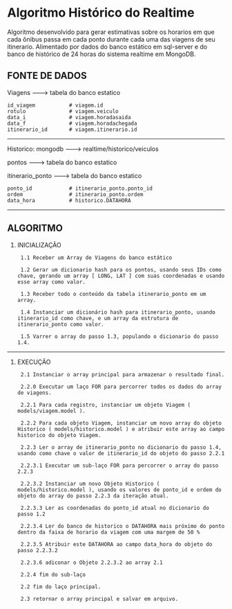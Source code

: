 # Algoritmo Histórico do Realtime
Algoritmo desenvolvido para gerar estimativas sobre os horarios em que cada ônibus passa em cada ponto durante cada uma das viagens de seu itinerario. Alimentado por dados do banco estático em sql-server e do banco de histórico de 24 horas do sistema realtime em MongoDB.

## FONTE DE DADOS

Viagens ---> tabela do banco estatico
```
id_viagem           # viagem.id
rotulo              # viagem.veiculo
data_i              # viagem.horadasaida
data_f              # viagem.horadachegada
itinerario_id       # viagem.itinerario.id
```
---

Historico: mongodb ---> realtime/historico/veiculos

pontos ---> tabela do banco estatico

itinerario_ponto ---> tabela do banco estatico
```
ponto_id            # itinerario_ponto.ponto_id
ordem               # itinerario_ponto.ordem
data_hora           # historico.DATAHORA
```
---

## ALGORITMO

1. INICIALIZAÇÃO

        1.1 Receber um Array de Viagens do banco estático

        1.2 Gerar um dicionario hash para os pontos, usando seus IDs como chave, gerando um array [ LONG, LAT ] com suas coordenadas e usando esse array como valor.

        1.3 Receber todo o conteúdo da tabela itinerario_ponto em um array.

        1.4 Instanciar um dicionário hash para itinerario_ponto, usando itinerario_id como chave, e um array da estrutura de itinerario_ponto como valor.

        1.5 Varrer o array do passo 1.3, populando o dicionario do passo 1.4.

---
1. EXECUÇÃO 

        2.1 Instanciar o array principal para armazenar o resultado final.

        2.2.0 Executar um laço FOR para percorrer todos os dados do array de viagens.

        2.2.1 Para cada registro, instanciar um objeto Viagem ( models/viagem.model ).

        2.2.2 Para cada objeto Viagem, instanciar um novo array do objeto Historico ( models/historico.model ) e atribuir este array ao campo historico do objeto Viagem.

        2.2.3 Ler o array de itinerario_ponto no dicionario do passo 1.4, usando como chave o valor de itinerario_id do objeto do passo 2.2.1

        2.2.3.1 Executar um sub-laço FOR para percorrer o array do passo 2.2.3

        2.2.3.2 Instanciar um novo Objeto Historico ( models/historico.model ), usando os valores de ponto_id e ordem do objeto do array do passo 2.2.3 da iteração atual.

        2.2.3.3 Ler as coordenadas do ponto_id atual no dicionario do passo 1.2

        2.2.3.4 Ler do banco de historico o DATAHORA mais próximo do ponto dentro da faixa de horario da viagem com uma margem de 50 %

        2.2.3.5 Atribuir este DATAHORA ao campo data_hora do objeto do passo 2.2.3.2

        2.2.3.6 adiconar o Objeto 2.2.3.2 ao array 2.1

        2.2.4 fim do sub-laço

        2.2 fim do laço principal.

        2.3 retornar o array principal e salvar em arquivo.
